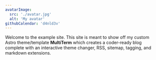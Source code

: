 ```yaml
---
avatarImage:
  src: './avatar.jpg'
  alt: 'My avatar'
githubCalendar: 'd4nld3v'
---
```


Welcome to the example site. This site is meant to show off my custom Astro theme/template **MultiTerm** which creates a coder-ready blog complete with an interactive theme changer, RSS, sitemap, tagging, and markdown extensions.
